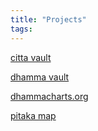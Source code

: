 ```yaml
---
title: "Projects"
tags: 
---
```


[citta vault](projects/citta%20vault.md)

[dhamma vault](projects/dhamma%20vault.md)

[dhammacharts.org](projects/dhammacharts.org.md)

[pitaka map](projects/pitaka%20map.md)


